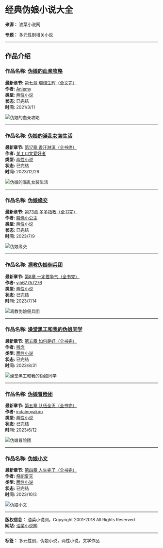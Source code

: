 # 经典伪娘小说大全

**来源：** 油菜小说网

**专题：** 多元性别相关小说

---

## 作品介绍

### 作品名称: [伪娘的血亲攻略](http://www.uccxs.com/ucc.asp?id=27607)  
**最新章节:** [第七章 熠熠生辉（全文完）](http://www.uccxs.com/ucc.asp?id=2211722)  
**作者:** [Anlemy](http://www.uccxs.com/ucczz.asp?id=Anlemy)  
**类型:** [两性小说](http://www.uccxs.com/uccf.asp?id=17)  
**状态:** 已完结  
**时间:** 2021/3/11  

![伪娘的血亲攻略](/images/0.jpg)

---

### 作品名称: [伪娘的滛乱女装生活](http://www.uccxs.com/ucc.asp?id=34738)  
**最新章节:** [第17章 香汗淋漓（全书终）](http://www.uccxs.com/ucc.asp?id=2671631)  
**作者:** [某工口文爱好者](http://www.uccxs.com/ucczz.asp?id=%C4%B3%B9%A4%BF%DA%CE%C4%B0%AE%BA%C3%D5%DF)  
**类型:** [两性小说](http://www.uccxs.com/uccf.asp?id=17)  
**状态:** 已完结  
**时间:** 2023/12/26  

![伪娘的滛乱女装生活](/images/0.jpg)

---

### 作品名称: [伪娘缘交](http://www.uccxs.com/ucc.asp?id=33432)  
**最新章节:** [第73章 多多指教（全书完）](http://www.uccxs.com/ucc.asp?id=2625503)  
**作者:** [股绳小公主](http://www.uccxs.com/ucczz.asp?id=%B9%C9%C9%FE%D0%A1%B9%AB%D6%F7)  
**类型:** [两性小说](http://www.uccxs.com/uccf.asp?id=17)  
**状态:** 已完结  
**时间:** 2023/7/9  

![伪娘缘交](/images/0.jpg)

---

### 作品名称: [凋教伪娘佣兵团](http://www.uccxs.com/ucc.asp?id=33449)  
**最新章节:** [第8章 一定要争气（全书完）](http://www.uccxs.com/ucc.asp?id=2627372)  
**作者:** [yjh67757276](http://www.uccxs.com/ucczz.asp?id=yjh67757276)  
**类型:** [两性小说](http://www.uccxs.com/uccf.asp?id=17)  
**状态:** 已完结  
**时间:** 2023/7/14  

![凋教伪娘佣兵团](/images/0.jpg)

---

### 作品名称: [澡堂黑工和我的伪娘同学](http://www.uccxs.com/ucc.asp?id=33665)  
**最新章节:** [第五章 如何是好（全书完）](http://www.uccxs.com/ucc.asp?id=2636199)  
**作者:** [残念](http://www.uccxs.com/ucczz.asp?id=%B2%D0%C4%EE)  
**类型:** [两性小说](http://www.uccxs.com/uccf.asp?id=17)  
**状态:** 已完结  
**时间:** 2023/8/31  

![澡堂黑工和我的伪娘同学](/images/0.jpg)

---

### 作品名称: [伪娘冒险团](http://www.uccxs.com/ucc.asp?id=33324)  
**最新章节:** [第五章 队伍全灭（全书完）](http://www.uccxs.com/ucc.asp?id=2619288)  
**作者:** [indainoyakou](http://www.uccxs.com/ucczz.asp?id=indainoyakou)  
**类型:** [两性小说](http://www.uccxs.com/uccf.asp?id=17)  
**状态:** 已完结  
**时间:** 2023/6/12  

![伪娘冒险团](/images/0.jpg)

---

### 作品名称: [伪娘小文](http://www.uccxs.com/ucc.asp?id=33865)  
**最新章节:** [第四章 人生完了（全书完）](http://www.uccxs.com/ucc.asp?id=2640849)  
**作者:** [祭祀夏天](http://www.uccxs.com/ucczz.asp?id=%BC%C0%EC%EB%CF%C4%CC%EC)  
**类型:** [两性小说](http://www.uccxs.com/uccf.asp?id=17)  
**状态:** 已完结  
**时间:** 2023/10/3  

![伪娘小文](/images/0.jpg)

---

**版权信息：** 油菜小说网，Copyright 2001-2018 All Rights Reserved  
**网站:** [油菜小说网](http://www.uccxs.com)  

--- 

**标签：** 多元性别，伪娘小说，两性小说，文学作品